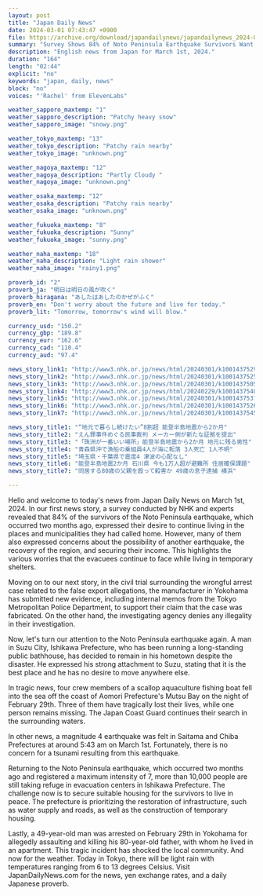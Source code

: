 ```yaml
---
layout: post
title: "Japan Daily News"
date: 2024-03-01 07:43:47 +0900
file: https://archive.org/download/japandailynews/japandailynews_2024-03-01.mp3
summary: "Survey Shows 84% of Noto Peninsula Earthquake Survivors Want to Continue Living in Their Hometowns; Yokohama Manufacturer Presents New Evidence in False Arrest Case, & more…"
description: "English news from Japan for March 1st, 2024."
duration: "164"
length: "02:44"
explicit: "no"
keywords: "japan, daily, news"
block: "no"
voices: "'Rachel' from ElevenLabs"

weather_sapporo_maxtemp: "1"
weather_sapporo_description: "Patchy heavy snow"
weather_sapporo_image: "snowy.png"

weather_tokyo_maxtemp: "13"
weather_tokyo_description: "Patchy rain nearby"
weather_tokyo_image: "unknown.png"

weather_nagoya_maxtemp: "12"
weather_nagoya_description: "Partly Cloudy "
weather_nagoya_image: "unknown.png"

weather_osaka_maxtemp: "12"
weather_osaka_description: "Patchy rain nearby"
weather_osaka_image: "unknown.png"

weather_fukuoka_maxtemp: "8"
weather_fukuoka_description: "Sunny"
weather_fukuoka_image: "sunny.png"

weather_naha_maxtemp: "18"
weather_naha_description: "Light rain shower"
weather_naha_image: "rainy1.png"

proverb_id: "2"
proverb_ja: "明日は明日の風が吹く"
proverb_hiragana: "あしたはあしたのかぜがふく"
proverb_en: "Don't worry about the future and live for today."
proverb_lit: "Tomorrow, tomorrow's wind will blow."

currency_usd: "150.2"
currency_gbp: "189.8"
currency_eur: "162.6"
currency_cad: "110.4"
currency_aud: "97.4"

news_story_link1: "http://www3.nhk.or.jp/news/html/20240301/k10014375291000.html"
news_story_link2: "http://www3.nhk.or.jp/news/html/20240301/k10014375251000.html"
news_story_link3: "http://www3.nhk.or.jp/news/html/20240301/k10014375051000.html"
news_story_link4: "http://www3.nhk.or.jp/news/html/20240229/k10014375401000.html"
news_story_link5: "http://www3.nhk.or.jp/news/html/20240301/k10014375371000.html"
news_story_link6: "http://www3.nhk.or.jp/news/html/20240301/k10014375261000.html"
news_story_link7: "http://www3.nhk.or.jp/news/html/20240301/k10014375451000.html"

news_story_title1: "“地元で暮らし続けたい”8割超 能登半島地震から2か月"
news_story_title2: "えん罪事件めぐる民事裁判 メーカー側が新たな証拠を提出"
news_story_title3: "「珠洲が一番いい場所」能登半島地震から2か月 地元に残る男性"
news_story_title4: "青森県沖で漁船の乗組員4人が海に転落 3人死亡 1人不明"
news_story_title5: "埼玉県・千葉県で震度4 津波の心配なし"
news_story_title6: "能登半島地震2か月 石川県 今も1万人超が避難所 住居確保課題"
news_story_title7: "同居する80歳の父親を殴って殺害か 49歳の息子逮捕 横浜"

---
```


Hello and welcome to today's news from Japan Daily News on March 1st, 2024. In our first news story, a survey conducted by NHK and experts revealed that 84% of the survivors of the Noto Peninsula earthquake, which occurred two months ago, expressed their desire to continue living in the places and municipalities they had called home. However, many of them also expressed concerns about the possibility of another earthquake, the recovery of the region, and securing their income. This highlights the various worries that the evacuees continue to face while living in temporary shelters.

Moving on to our next story, in the civil trial surrounding the wrongful arrest case related to the false export allegations, the manufacturer in Yokohama has submitted new evidence, including internal memos from the Tokyo Metropolitan Police Department, to support their claim that the case was fabricated. On the other hand, the investigating agency denies any illegality in their investigation.

Now, let's turn our attention to the Noto Peninsula earthquake again. A man in Suzu City, Ishikawa Prefecture, who has been running a long-standing public bathhouse, has decided to remain in his hometown despite the disaster. He expressed his strong attachment to Suzu, stating that it is the best place and he has no desire to move anywhere else.

In tragic news, four crew members of a scallop aquaculture fishing boat fell into the sea off the coast of Aomori Prefecture's Mutsu Bay on the night of February 29th. Three of them have tragically lost their lives, while one person remains missing. The Japan Coast Guard continues their search in the surrounding waters.

In other news, a magnitude 4 earthquake was felt in Saitama and Chiba Prefectures at around 5:43 am on March 1st. Fortunately, there is no concern for a tsunami resulting from this earthquake.

Returning to the Noto Peninsula earthquake, which occurred two months ago and registered a maximum intensity of 7, more than 10,000 people are still taking refuge in evacuation centers in Ishikawa Prefecture. The challenge now is to secure suitable housing for the survivors to live in peace. The prefecture is prioritizing the restoration of infrastructure, such as water supply and roads, as well as the construction of temporary housing.

Lastly, a 49-year-old man was arrested on February 29th in Yokohama for allegedly assaulting and killing his 80-year-old father, with whom he lived in an apartment. This tragic incident has shocked the local community. And now for the weather. Today in Tokyo, there will be light rain with temperatures ranging from 6 to 13 degrees Celsius.  Visit JapanDailyNews.com for the news, yen exchange rates, and a daily Japanese proverb.
